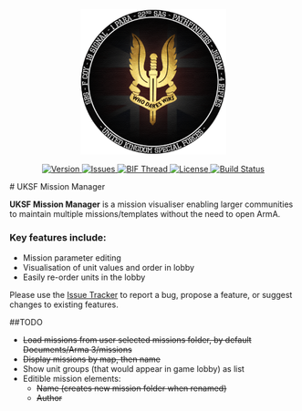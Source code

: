 <p align="center">
    <img src="https://github.com/tbeswick96/UKSF-MM/raw/master/src/main/resources/assets/logos/uksfSource.png" width="256">
</p>
<p align="center">
    <a href="https://github.com/tbeswick96/UKSF-MM/releases">
        <img src="https://img.shields.io/badge/Version-0.1-yellow.svg?style=flat-square" alt="Version">
    </a>
    <a href="https://github.com/tbeswick96/UKSF-MM/issues">
        <img src="https://img.shields.io/github/issues/tbeswick96/UKSF-MM.svg?style=flat-square&label=Issues" alt="Issues">
    </a>
    <a href="">
        <img src="https://img.shields.io/badge/BIF-Thread-lightgrey.svg?style=flat-square" alt="BIF Thread">
    </a>
    <a href="https://github.com/tbeswick96/UKSF-MM/blob/master/LICENSE">
        <img src="https://img.shields.io/badge/license-GPLv3-blue.svg?style=flat-square" alt="License">
    </a>
    <a href="https://travis-ci.org/tbeswick96/UKSF-MM">
        <img src="https://img.shields.io/travis/tbeswick96/UKSF-MM.svg?style=flat-square&label=Build" alt="Build Status">
    </a>
</p>
# UKSF Mission Manager

**UKSF Mission Manager** is a mission visualiser enabling larger communities to maintain multiple missions/templates without the need to open ArmA.
### Key features include:
  - Mission parameter editing
  - Visualisation of unit values and order in lobby
  - Easily re-order units in the lobby
  
Please use the [Issue Tracker](https://github.com/tbeswick96/UKSF-MM/issues) to report a bug, propose a feature, or suggest changes to existing features.

##TODO
* ~~Load missions from user selected missions folder, by default Documents/Arma 3/missions~~
* ~~Display missions by map, then name~~
* Show unit groups (that would appear in game lobby) as list
* Editible mission elements:
    * ~~Name (creates new mission folder when renamed)~~
    * ~~Author~~
